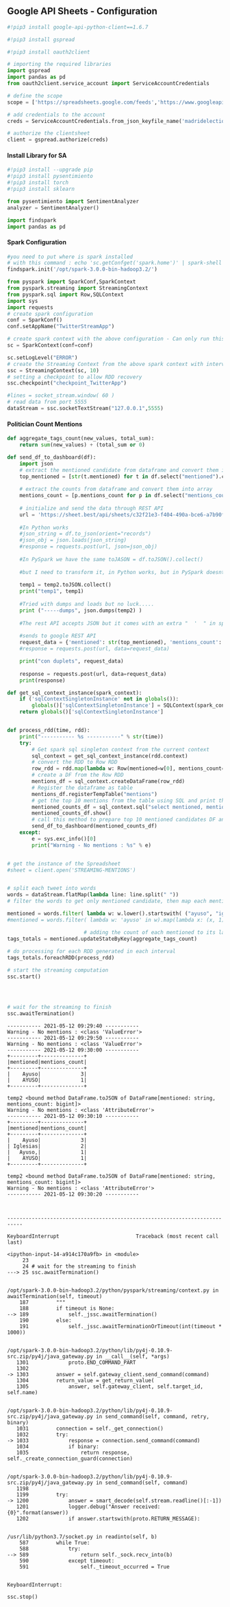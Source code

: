## Google API Sheets - Configuration


```python
#!pip3 install google-api-python-client==1.6.7
```


```python
#!pip3 install gspread
```


```python
#!pip3 install oauth2client 
```


```python
# importing the required libraries
import gspread
import pandas as pd
from oauth2client.service_account import ServiceAccountCredentials
```


```python
# define the scope
scope = ['https://spreadsheets.google.com/feeds','https://www.googleapis.com/auth/drive']

# add credentials to the account
creds = ServiceAccountCredentials.from_json_keyfile_name('madridelections2021.json', scope)

# authorize the clientsheet 
client = gspread.authorize(creds)

```

#### Install Library for SA


```python
#!pip3 install --upgrade pip
#!pip3 install pysentimiento
#!pip3 install torch
#!pip3 install sklearn
```


```python
from pysentimiento import SentimentAnalyzer
analyzer = SentimentAnalyzer()
```


```python
import findspark
import pandas as pd
```

#### Spark Configuration


```python
#you need to put where is spark installed
# with this command : echo 'sc.getConfget('spark.home')' | spark-shell
findspark.init('/opt/spark-3.0.0-bin-hadoop3.2/')
```


```python
from pyspark import SparkConf,SparkContext
from pyspark.streaming import StreamingContext
from pyspark.sql import Row,SQLContext
import sys
import requests
# create spark configuration
conf = SparkConf()
conf.setAppName("TwitterStreamApp")

# create spark context with the above configuration - Can only run this once. restart your kernel for any errors.
sc = SparkContext(conf=conf)

sc.setLogLevel("ERROR")
# create the Streaming Context from the above spark context with interval size 2 seconds
ssc = StreamingContext(sc, 10)
# setting a checkpoint to allow RDD recovery
ssc.checkpoint("checkpoint_TwitterApp")

#lines = socket_stream.window( 60 )
# read data from port 5555
dataStream = ssc.socketTextStream("127.0.0.1",5555)

```

#### Politician Count Mentions


```python
def aggregate_tags_count(new_values, total_sum):
    return sum(new_values) + (total_sum or 0)
```


```python
def send_df_to_dashboard(df):
    import json  
    # extract the mentioned candidate from dataframe and convert them into array
    top_mentioned = [str(t.mentioned) for t in df.select("mentioned").collect()]
    
    # extract the counts from dataframe and convert them into array
    mentions_count = [p.mentions_count for p in df.select("mentions_count").collect()]   
    
    # initialize and send the data through REST API
    url = 'https://sheet.best/api/sheets/c32f21e3-f404-490a-bce6-a7b90f2903f3'    
    
    #In Python works
    #json_string = df.to_json(orient="records")
    #json_obj = json.loads(json_string)
    #response = requests.post(url, json=json_obj)
    
    #In PySpark we have the same toJASON = df.toJSON().collect()
 
    #but I need to transform it, in Python works, but in PySpark doesnt.
    
    temp1 = temp2.toJSON.collect()
    print("temp1", temp1)
    
    #Tried with dumps and loads but no luck.....
    print ("-----dumps", json.dumps(temp2) )
    
    #The rest API accepts JSON but it comes with an extra "  '  " in spark...dont know why     
          
    #sends to google REST API
    request_data = {'mentioned': str(top_mentioned), 'mentions_count': str(mentions_count)}
    #response = requests.post(url, data=request_data)

    print("con duplets", request_data)
        
    response = requests.post(url, data=request_data)    
    print(response)
```


```python
def get_sql_context_instance(spark_context):
    if ('sqlContextSingletonInstance' not in globals()):
        globals()['sqlContextSingletonInstance'] = SQLContext(spark_context)
    return globals()['sqlContextSingletonInstance']


def process_rdd(time, rdd):
    print("----------- %s -----------" % str(time))
    try:
        # Get spark sql singleton context from the current context
        sql_context = get_sql_context_instance(rdd.context)
        # convert the RDD to Row RDD
        row_rdd = rdd.map(lambda w: Row(mentioned=w[0], mentions_count=w[1]))
        # create a DF from the Row RDD
        mentions_df = sql_context.createDataFrame(row_rdd)
        # Register the dataframe as table
        mentions_df.registerTempTable("mentions")
        # get the top 10 mentions from the table using SQL and print them
        mentioned_counts_df = sql_context.sql("select mentioned, mentions_count from mentions order by mentions_count desc limit 10")
        mentioned_counts_df.show()
        # call this method to prepare top 10 mentioned candidates DF and send them
        send_df_to_dashboard(mentioned_counts_df)    
    except:
        e = sys.exc_info()[0]
        print("Warning - No mentions : %s" % e)
```


```python

# get the instance of the Spreadsheet
#sheet = client.open('STREAMING-MENTIONS')


# split each tweet into words
words = dataStream.flatMap(lambda line: line.split(" "))
# filter the words to get only mentioned candidate, then map each mentioned to be a pair of (mentioned,1)

mentioned = words.filter( lambda w: w.lower().startswith( ("ayuso", "iglesias", "monasterio", "gabilondo", "edmundo", "monica"))).map(lambda x: (x, 1) )
#mentioned = words.filter( lambda w: 'ayuso' in w).map(lambda x: (x, 1))

                         # adding the count of each mentioned to its last count
tags_totals = mentioned.updateStateByKey(aggregate_tags_count)
                         
# do processing for each RDD generated in each interval
tags_totals.foreachRDD(process_rdd)

# start the streaming computation
ssc.start()




# wait for the streaming to finish
ssc.awaitTermination()
```

    ----------- 2021-05-12 09:29:40 -----------
    Warning - No mentions : <class 'ValueError'>
    ----------- 2021-05-12 09:29:50 -----------
    Warning - No mentions : <class 'ValueError'>
    ----------- 2021-05-12 09:30:00 -----------
    +---------+--------------+
    |mentioned|mentions_count|
    +---------+--------------+
    |    Ayuso|             3|
    |    AYUSO|             1|
    +---------+--------------+
    
    temp2 <bound method DataFrame.toJSON of DataFrame[mentioned: string, mentions_count: bigint]>
    Warning - No mentions : <class 'AttributeError'>
    ----------- 2021-05-12 09:30:10 -----------
    +---------+--------------+
    |mentioned|mentions_count|
    +---------+--------------+
    |    Ayuso|             3|
    | Iglesias|             2|
    |   Ayuso,|             1|
    |    AYUSO|             1|
    +---------+--------------+
    
    temp2 <bound method DataFrame.toJSON of DataFrame[mentioned: string, mentions_count: bigint]>
    Warning - No mentions : <class 'AttributeError'>
    ----------- 2021-05-12 09:30:20 -----------



    ---------------------------------------------------------------------------

    KeyboardInterrupt                         Traceback (most recent call last)

    <ipython-input-14-a914c170a9fb> in <module>
         23 
         24 # wait for the streaming to finish
    ---> 25 ssc.awaitTermination()
    

    /opt/spark-3.0.0-bin-hadoop3.2/python/pyspark/streaming/context.py in awaitTermination(self, timeout)
        187         """
        188         if timeout is None:
    --> 189             self._jssc.awaitTermination()
        190         else:
        191             self._jssc.awaitTerminationOrTimeout(int(timeout * 1000))


    /opt/spark-3.0.0-bin-hadoop3.2/python/lib/py4j-0.10.9-src.zip/py4j/java_gateway.py in __call__(self, *args)
       1301             proto.END_COMMAND_PART
       1302 
    -> 1303         answer = self.gateway_client.send_command(command)
       1304         return_value = get_return_value(
       1305             answer, self.gateway_client, self.target_id, self.name)


    /opt/spark-3.0.0-bin-hadoop3.2/python/lib/py4j-0.10.9-src.zip/py4j/java_gateway.py in send_command(self, command, retry, binary)
       1031         connection = self._get_connection()
       1032         try:
    -> 1033             response = connection.send_command(command)
       1034             if binary:
       1035                 return response, self._create_connection_guard(connection)


    /opt/spark-3.0.0-bin-hadoop3.2/python/lib/py4j-0.10.9-src.zip/py4j/java_gateway.py in send_command(self, command)
       1198 
       1199         try:
    -> 1200             answer = smart_decode(self.stream.readline()[:-1])
       1201             logger.debug("Answer received: {0}".format(answer))
       1202             if answer.startswith(proto.RETURN_MESSAGE):


    /usr/lib/python3.7/socket.py in readinto(self, b)
        587         while True:
        588             try:
    --> 589                 return self._sock.recv_into(b)
        590             except timeout:
        591                 self._timeout_occurred = True


    KeyboardInterrupt: 



```python
ssc.stop()
```


```python

```

